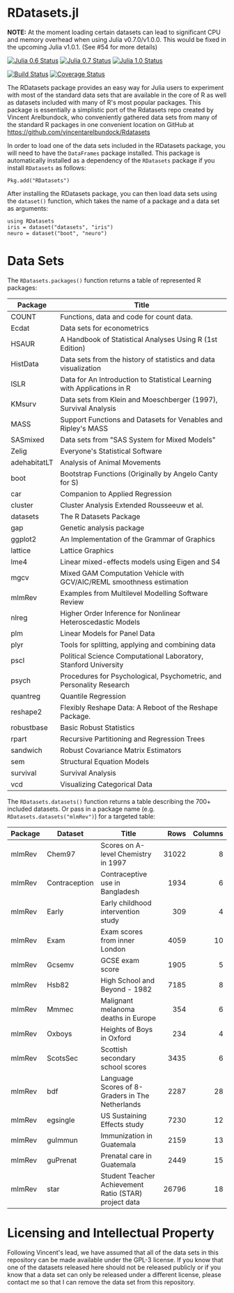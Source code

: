 # RDatasets.jl

**NOTE:** At the moment loading certain datasets can lead to significant CPU and memory overhead when using Julia v0.7.0/v1.0.0. This would be fixed in the upcoming Julia v1.0.1. (See #54 for more details)

[![Julia 0.6 Status](http://pkg.julialang.org/badges/RDatasets_0.6.svg)](http://pkg.julialang.org/?pkg=RDatasets&ver=0.6)
[![Julia 0.7 Status](http://pkg.julialang.org/badges/RDatasets_0.7.svg)](http://pkg.julialang.org/?pkg=RDatasets&ver=0.7)
[![Julia 1.0 Status](http://pkg.julialang.org/badges/RDatasets_1.0.svg)](http://pkg.julialang.org/?pkg=RDatasets&ver=1.0)

[![Build Status](https://travis-ci.org/JuliaStats/RDatasets.jl.svg)](https://travis-ci.org/JuliaStats/RDatasets.jl)
[![Coverage Status](https://coveralls.io/repos/JuliaStats/RDatasets.jl/badge.svg)](https://coveralls.io/r/JuliaStats/RDatasets.jl)

The RDatasets package provides an easy way for Julia users to experiment with most of the standard data sets that are available in the core of R as well as datasets included with many of R's most popular packages. This package is essentially a simplistic port of the Rdatasets repo created by Vincent Arelbundock, who conveniently gathered data sets from many of the standard R packages in one convenient location on GitHub at https://github.com/vincentarelbundock/Rdatasets

In order to load one of the data sets included in the RDatasets package, you will need to have the `DataFrames` package installed. This package is automatically installed as a dependency of the `RDatasets` package if you install `RDatasets` as follows:

    Pkg.add("RDatasets")

After installing the RDatasets package, you can then load data sets using the `dataset()` function, which takes the name of a package and a data set as arguments:

    using RDatasets
    iris = dataset("datasets", "iris")
    neuro = dataset("boot", "neuro")

# Data Sets

The `RDatasets.packages()` function returns a table of represented R packages:

Package      | Title
-------------|------------------------------------------------------------------------
COUNT        | Functions, data and code for count data.
Ecdat        | Data sets for econometrics
HSAUR        | A Handbook of Statistical Analyses Using R (1st Edition)
HistData     | Data sets from the history of statistics and data visualization
ISLR         | Data for An Introduction to Statistical Learning with Applications in R
KMsurv       | Data sets from Klein and Moeschberger (1997), Survival Analysis
MASS         | Support Functions and Datasets for Venables and Ripley's MASS
SASmixed     | Data sets from "SAS System for Mixed Models"
Zelig        | Everyone's Statistical Software
adehabitatLT | Analysis of Animal Movements
boot         | Bootstrap Functions (Originally by Angelo Canty for S)
car          | Companion to Applied Regression
cluster      | Cluster Analysis Extended Rousseeuw et al.
datasets     | The R Datasets Package
gap          | Genetic analysis package
ggplot2      | An Implementation of the Grammar of Graphics
lattice      | Lattice Graphics
lme4         | Linear mixed-effects models using Eigen and S4
mgcv         | Mixed GAM Computation Vehicle with GCV/AIC/REML smoothness estimation
mlmRev       | Examples from Multilevel Modelling Software Review
nlreg        | Higher Order Inference for Nonlinear Heteroscedastic Models
plm          | Linear Models for Panel Data
plyr         | Tools for splitting, applying and combining data
pscl         | Political Science Computational Laboratory, Stanford University
psych        | Procedures for Psychological, Psychometric, and Personality Research
quantreg     | Quantile Regression
reshape2     | Flexibly Reshape Data: A Reboot of the Reshape Package.
robustbase   | Basic Robust Statistics
rpart        | Recursive Partitioning and Regression Trees
sandwich     | Robust Covariance Matrix Estimators
sem          | Structural Equation Models
survival     | Survival Analysis
vcd          | Visualizing Categorical Data

The `RDatasets.datasets()` function returns a table describing the 700+ included datasets. Or pass in a package name (e.g. `RDatasets.datasets("mlmRev")`) for a targeted table:

Package|Dataset|Title|Rows|Columns
---|---|---|---:|---:
mlmRev|Chem97|Scores on A-level Chemistry in 1997|31022|8
mlmRev|Contraception|Contraceptive use in Bangladesh|1934|6
mlmRev|Early|Early childhood intervention study|309|4
mlmRev|Exam|Exam scores from inner London|4059|10
mlmRev|Gcsemv|GCSE exam score|1905|5
mlmRev|Hsb82|High School and Beyond - 1982|7185|8
mlmRev|Mmmec|Malignant melanoma deaths in Europe|354|6
mlmRev|Oxboys|Heights of Boys in Oxford|234|4
mlmRev|ScotsSec|Scottish secondary school scores|3435|6
mlmRev|bdf|Language Scores of 8-Graders in The Netherlands|2287|28
mlmRev|egsingle|US Sustaining Effects study|7230|12
mlmRev|guImmun|Immunization in Guatemala|2159|13
mlmRev|guPrenat|Prenatal care in Guatemala|2449|15
mlmRev|star|Student Teacher Achievement Ratio (STAR) project data|26796|18

# Licensing and Intellectual Property

Following Vincent's lead, we have assumed that all of the data sets in this repository can be made available under the GPL-3 license. If you know that one of the datasets released here should not be released publicly or if you know that a data set can only be released under a different license, please contact me so that I can remove the data set from this repository.
